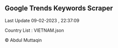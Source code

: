 

## Google Trends Keywords Scraper 
 
Last Update 09-02-2023 , 22:37:09

Country List :
VIETNAM.json



© Abdul Muttaqin 
